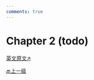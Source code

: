```yaml
---
comments: true
---
```


# Chapter 2 (todo)

[英文原文↗](https://cis.temple.edu/~pwang/GTI-book/GTI-CH2/GTI-2.html)

[🔙上一级](../index.md)
